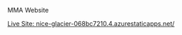 MMA Website

[Live Site: nice-glacier-068bc7210.4.azurestaticapps.net/](https://nice-glacier-068bc7210.4.azurestaticapps.net/)
